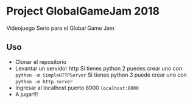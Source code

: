 # Project GlobalGameJam 2018

Videojuego Serio para el Global Game Jam

## Uso

- Clonar el repositorio
- Levantar un servidor http
  Si tienes python 2 puedes crear uno con
  ``` python -m SimpleHTTPServer ```
  Si tienes python 3 puede crear uno con
  ``` python -m http.server ```
- Ingresar al localhost puerto 8000
  ```localhost:8000```
- A jugar!!!
